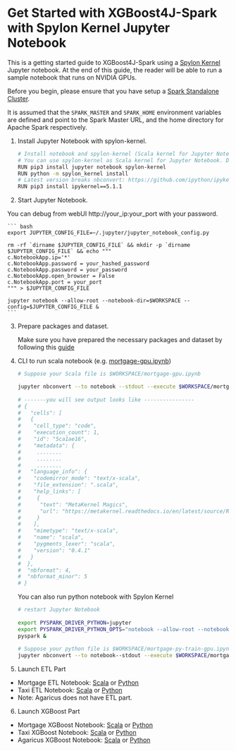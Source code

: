 Get Started with XGBoost4J-Spark with Spylon Kernel Jupyter Notebook
===================================================================

This is a getting started guide to XGBoost4J-Spark using a [Spylon Kernel](https://pypi.org/project/spylon-kernel/) Jupyter notebook. 
At the end of this guide, the reader will be able to run a sample notebook that runs on NVIDIA GPUs.

Before you begin, please ensure that you have setup 
a [Spark Standalone Cluster](/docs/get-started/xgboost-examples/on-prem-cluster/standalone-scala.md).

It is assumed that the `SPARK_MASTER` and `SPARK_HOME` environment variables are defined and point to the Spark Master URL, 
and the home directory for Apache Spark respectively.

1. Install Jupyter Notebook with spylon-kernel.
   ``` bash
   # Install notebook and spylon-kernel (Scala kernel for Jupyter Notebook), https://pypi.org/project/spylon-kernel/
   # You can use spylon-kernel as Scala kernel for Jupyter Notebook. Do this when you want to work with Spark in Scala with a bit of Python code mixed in.
   RUN pip3 install jupyter notebook spylon-kernel
   RUN python -m spylon_kernel install
   # Latest version breaks nbconvert: https://github.com/ipython/ipykernel/issues/422
   RUN pip3 install ipykernel==5.1.1
   ```
2. Start Jupyter Notebook. 

You can debug from webUI http://your_ip:your_port with your password.
    
    ``` bash
    export JUPYTER_CONFIG_FILE=~/.jupyter/jupyter_notebook_config.py
    
    rm -rf `dirname $JUPYTER_CONFIG_FILE` && mkdir -p `dirname $JUPYTER_CONFIG_FILE` && echo """
    c.NotebookApp.ip='*'
    c.NotebookApp.password = your_hashed_password
    c.NotebookApp.password = your_password 
    c.NotebookApp.open_browser = False
    c.NotebookApp.port = your_port
    """ > $JUPYTER_CONFIG_FILE
 
    jupyter notebook --allow-root --notebook-dir=$WORKSPACE --config=$JUPYTER_CONFIG_FILE &
    ```
3. Prepare packages and dataset.

    Make sure you have prepared the necessary packages and dataset by following this [guide](/docs/get-started/xgboost-examples/prepare-package-data/preparation-scala.md)

4. CLI to run scala notebook (e.g. [mortgage-gpu.ipynb](/examples/Spark-ETL+XGBoost/mortgage/notebooks/scala/mortgage-gpu.ipynb))

    ``` bash
    # Suppose your Scala file is $WORKSPACE/mortgage-gpu.ipynb
 
    jupyter nbconvert --to notebook --stdout --execute $WORKSPACE/mortgage-gpu.ipynb
     
    # -------you will see output looks like ----------------
    # { 
    #   "cells": [
    #   {
    #    "cell_type": "code",
    #    "execution_count": 1,
    #    "id": "5ca1ae16",
    #    "metadata": {
    #     ........
    #     ........
    #     ........
    #   "language_info": {
    #    "codemirror_mode": "text/x-scala",
    #    "file_extension": ".scala",
    #    "help_links": [
    #     {
    #      "text": "MetaKernel Magics",
    #      "url": "https://metakernel.readthedocs.io/en/latest/source/README.html"
    #     }
    #    ],
    #    "mimetype": "text/x-scala",
    #    "name": "scala",
    #    "pygments_lexer": "scala",
    #    "version": "0.4.1"
    #   }
    #  },
    #  "nbformat": 4,
    #  "nbformat_minor": 5
    # }
    ```
    You can also run python notebook with Spylon Kernel
    ``` bash
    # restart Jupyter Notebook
  
    export PYSPARK_DRIVER_PYTHON=jupyter
    export PYSPARK_DRIVER_PYTHON_OPTS="notebook --allow-root --notebook-dir=$WORKSPACE --config=$JUPYTER_CONFIG_FILE"
    pyspark &
     
    # Suppose your python file is $WORKSPACE/mortgage-py-train-gpu.ipynb
    jupyter nbconvert --to notebook--stdout --execute $WORKSPACE/mortgage-gpu.ipynb
    ```
   
5. Launch ETL Part 
- Mortgage ETL Notebook: [Scala](/examples/Spark-ETL+XGBoost/mortgage/notebooks/scala/mortgage-ETL.ipynb) or
  [Python](/examples/Spark-ETL+XGBoost/mortgage/notebooks/python/MortgageETL.ipynb)
- Taxi ETL Notebook: [Scala](/examples/Spark-ETL+XGBoost/taxi/notebooks/scala/taxi-ETL.ipynb) or
  [Python](/examples/Spark-ETL+XGBoost/taxi/notebooks/python/taxi-ETL.ipynb)
- Note: Agaricus does not have ETL part.
   
6. Launch XGBoost Part
- Mortgage XGBoost Notebook: [Scala](/examples/Spark-ETL+XGBoost/mortgage/notebooks/scala/mortgage-gpu.ipynb) or
  [Python](/examples/Spark-ETL+XGBoost/mortgage/notebooks/python/mortgage-gpu.ipynb)
- Taxi XGBoost Notebook: [Scala](/examples/Spark-ETL+XGBoost/taxi/notebooks/scala/taxi-gpu.ipynb) or 
  [Python](/examples/Spark-ETL+XGBoost/taxi/notebooks/python/taxi-gpu.ipynb)
- Agaricus XGBoost Notebook: [Scala](/examples/Spark-ETL+XGBoost/agaricus/notebooks/scala/agaricus-gpu.ipynb) or
  [Python](/examples/Spark-ETL+XGBoost/agaricus/notebooks/python/agaricus-gpu.ipynb)